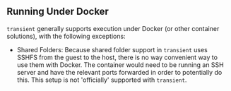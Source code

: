 ## Running Under Docker

`transient` generally supports execution under Docker (or other container solutions),
with the following exceptions:

- Shared Folders: Because shared folder support in `transient` uses SSHFS from the
guest to the host, there is no way convenient way to use them with Docker. The
container would need to be running an SSH server and have the relevant ports
forwarded in order to potentially do this. This setup is not 'officially' supported
with `transient`.
